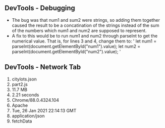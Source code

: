 ## DevTools - Debugging
* The bug was that num1 and sum2 were strings, so adding them together caused the result to be a concatination of the strings instead of the sum of the numbers which num1 and num2 are supposed to represent.
* A fix to this would be to run num1 and num2 through parseInt to get the numerical value. That is, for lines 3 and 4, change them to:
'
    let num1 = parseInt(document.getElementById("num1").value);
    let num2 = parseInt(document.getElementById("num2").value);
    '
## DevTools - Network Tab
1. citylots.json
2. part2.js
3. 11.7 MB
4. 2.21 seconds
5. Chrome/88.0.4324.104
6. Apache
7. Tue, 26 Jan 2021 22:14:13 GMT
8. application/json
9. fetchData
